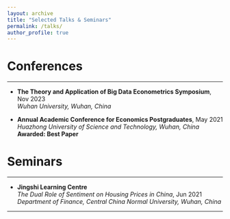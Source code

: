 ```yaml
---
layout: archive
title: "Selected Talks & Seminars"
permalink: /talks/
author_profile: true
---
```


# Conferences
---
* **The Theory and Application of Big Data Econometrics Symposium**, Nov 2023  
  *Wuhan University, Wuhan, China*

* **Annual Academic Conference for Economics Postgraduates**, May 2021  
  *Huazhong University of Science and Technology, Wuhan, China*  
  **Awarded: Best Paper**

# Seminars
---
* **Jingshi Learning Centre**  
  *The Dual Role of Sentiment on Housing Prices in China*, Jun 2021  
  *Department of Finance, Central China Normal University, Wuhan, China*

---
